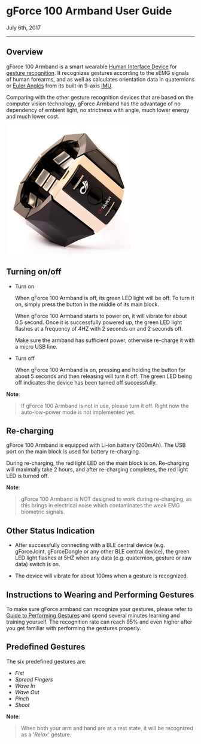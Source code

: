 
# gForce 100 Armband User Guide

July 6th, 2017

***

## Overview

gForce 100 Armband is a smart wearable [Human Interface Device][HID] for
[gesture recognition][GestureRecognition]. It recognizes gestures according
to the sEMG signals of human forearms, and as well as calculates orientation
data in quaternions or [Euler Angles][EulerAngles] from its built-in 9-axis
[IMU][IMU].

Comparing with the other gesture recognition devices that are based on
the computer vision technology, gForce Armband has the advantage of no
dependency of embient light, no strictness with angle, much lower energy
and much lower cost.

![gForce100Armband](./imgs/gForce100Armband.jpg)

## Turning on/off

- Turn on

    When gForce 100 Armband is off, its green LED light will be off. To turn
    it on, simply press the button in the middle of its main block.

    When gForce 100 Armband starts to power on, it will vibrate for about 0.5
    second. Once it is successfully powered up, the green LED light flashes
    at a frequency of 4HZ with 2 seconds on and 2 seconds off.

    Make sure the armband has sufficient power, otherwise re-charge it with
    a micro USB line.

- Turn off

    When gForce 100 Armband is on, pressing and holding the button for about 5
    seconds and then releasing will turn it off. The green LED being off
    indicates the device has been turned off successfully.

**Note**:
> If gForce 100 Armband is not in use, please turn it off. Right now the
> auto-low-power mode is not implemented yet.

## Re-charging

gForce 100 Armband is equipped with Li-ion battery (200mAh). The USB port on
the main block is used for battery re-charging.

During re-charging, the red light LED on the main block is on. Re-charging will maximally take 2 hours, and after re-charging completes, the red light LED is turned off.

**Note**:
>gForce 100 Armband is NOT designed to work during re-charging, as this brings in
>electrical noise which contaminates the weak EMG biometric signals.

## Other Status Indication

- After successfully connecting with a BLE central device (e.g. gForceJoint,
  gForceDongle or any other BLE central device), the green LED light flashes
  at 5HZ when any data (e.g. quaternion, gesture or raw data) switch is on.

- The device will vibrate for about 100ms when a gesture is recognized.

## Instructions to Wearing and Performing Gestures

To make sure gForce armband can recognize your gestures, please refer to
[Guide to Performing Gestures][GuideToPerformingGestures] and spend several minutes learning and training yourself. The recognition rate can reach 95% and even higher after you get familiar with performing the gestures properly.

## Predefined Gestures

The six predefined gestures are:

- _Fist_
- _Spread Fingers_
- _Wave In_
- _Wave Out_
- _Pinch_
- _Shoot_

**Note**:
> When both your arm and hand are at a rest state, it will be recognized as a
> '_Relax_' gesture.

[HID]: https://en.wikipedia.org/wiki/Human_interface_device
[GestureRecognition]: https://en.wikipedia.org/wiki/Gesture_recognition
[EulerAngles]: https://en.wikipedia.org/wiki/Euler_angles
[IMU]: https://en.wikipedia.org/wiki/Inertial_measurement_unit
[GuideToPerformingGestures]: https://www.youtube.com/watch?v=wBsYJf0wrkk
[gForceApp]: https://oymotion.github.io/assets/downloads/gForceApp_v2.3.4-20171009.apk

